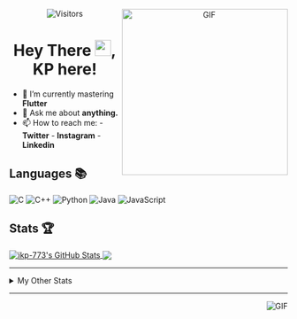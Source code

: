 <div align="center">
<img align="right" alt="GIF" height="300px" src="https://blog.insaid.co/wp-content/uploads/2020/01/Coding.gif"/>
       
![Visitors](https://visitor-badge.glitch.me/badge?page_id=ikp-773)

# Hey There <img src="https://media.tenor.com/images/822fb670841c6f6582fefbb82e338a50/tenor.gif" width="29px">, KP here!
</div>

- 🌱 I’m currently mastering **Flutter**
- 💬 Ask me about **anything.**
- 📫 How to reach me:
       - **Twitter** 
       - **Instagram**
       - **Linkedin**
         
## Languages 📚 

![C](https://img.shields.io/badge/-C-000?style=flat&logo=C)
![C++](https://img.shields.io/badge/-C++-000?style=flat&logo=C%2B%2B&logoColor=00599C)
![Python](https://img.shields.io/badge/-Python-000?style=flat&logo=python)
![Java](https://img.shields.io/badge/-Java-000?style=flat&logo=Java&logoColor=007396)
![JavaScript](https://img.shields.io/badge/-JavaScript-000?style=flat&logo=javascript)

##  Stats 🏆

<a href="https://github.com/ikp-773">
<img align="center" src="https://github-readme-stats.vercel.app/api?username=ikp-773&show_icons=true&theme=tokyonight&icon_color=6392DF&hide=prs" alt="ikp-773's GitHub Stats" />
</a> 
<a href="https://github.com/ikp-773">
<img align="center" src="https://github-readme-stats.vercel.app/api/top-langs/?username=ikp-773&layout=compact&show_icons=true&theme=tokyonight&icon_color=6392DF&hide=prs" />
</a>

---

<details>
       <summary>My Other Stats</summary>
       
<!--START_SECTION:waka-->
![Profile Views](http://img.shields.io/badge/Profile%20Views-52-blue)

![Lines of code](https://img.shields.io/badge/From%20Hello%20World%20I%27ve%20Written-463931%20lines%20of%20code-blue)

**🐱 My Github Data** 

> 🏆 2,089 Contributions in the Year 2020
 > 
> 📦 152.7 kB Used in Github's Storage 
 > 
> 💼 Opted to Hire
 > 
> 📜 23 Public Repositories
 > 
> 🔑 10 Private Repositories 

**I'm a Night 🦉** 

```text
🌞 Morning    73 commits     █░░░░░░░░░░░░░░░░░░░░░░░░   6.33% 
🌆 Daytime    203 commits    ████░░░░░░░░░░░░░░░░░░░░░   17.61% 
🌃 Evening    445 commits    █████████░░░░░░░░░░░░░░░░   38.59% 
🌙 Night      432 commits    █████████░░░░░░░░░░░░░░░░   37.47%

```
📅 **I'm Most Productive on Sunday** 

```text
Monday       174 commits    ███░░░░░░░░░░░░░░░░░░░░░░   15.09% 
Tuesday      75 commits     █░░░░░░░░░░░░░░░░░░░░░░░░   6.5% 
Wednesday    176 commits    ███░░░░░░░░░░░░░░░░░░░░░░   15.26% 
Thursday     164 commits    ███░░░░░░░░░░░░░░░░░░░░░░   14.22% 
Friday       128 commits    ██░░░░░░░░░░░░░░░░░░░░░░░   11.1% 
Saturday     189 commits    ████░░░░░░░░░░░░░░░░░░░░░   16.39% 
Sunday       247 commits    █████░░░░░░░░░░░░░░░░░░░░   21.42%

```


📊 **This Week I Spent My Time On** 

```text
💬 Programming Languages: 
Other                    12 hrs 30 mins      ██████████░░░░░░░░░░░░░░░   41.65% 
Dart                     12 hrs 6 mins       ██████████░░░░░░░░░░░░░░░   40.31% 
C                        4 hrs 37 mins       ███░░░░░░░░░░░░░░░░░░░░░░   15.41% 
YAML                     26 mins             ░░░░░░░░░░░░░░░░░░░░░░░░░   1.48% 
C++                      18 mins             ░░░░░░░░░░░░░░░░░░░░░░░░░   1.03%

🔥 Editors: 
Android Studio           12 hrs 32 mins      ██████████░░░░░░░░░░░░░░░   41.79% 
Chrome                   12 hrs 30 mins      ██████████░░░░░░░░░░░░░░░   41.65% 
Sublime Text             4 hrs 37 mins       ███░░░░░░░░░░░░░░░░░░░░░░   15.41% 
VS Code                  18 mins             ░░░░░░░░░░░░░░░░░░░░░░░░░   1.03% 
PyCharmCore              2 mins              ░░░░░░░░░░░░░░░░░░░░░░░░░   0.12%

```

**Timeline**

![Chart not found](https://github.com/ikp-773/ikp-773/blob/master/charts/bar_graph.png) 


<!--END_SECTION:waka-->
</details>

 ---
 
<img align="right" alt="GIF" src="https://github4life.herokuapp.com/ikp-773.gif" />


